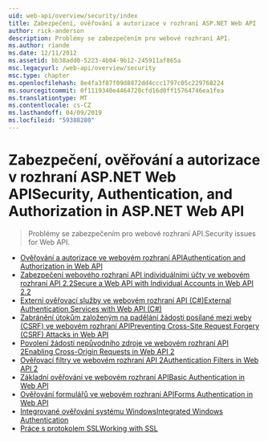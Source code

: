 ```yaml
---
uid: web-api/overview/security/index
title: Zabezpečení, ověřování a autorizace v rozhraní ASP.NET Web API | Dokumentace Microsoftu
author: rick-anderson
description: Problémy se zabezpečením pro webové rozhraní API.
ms.author: riande
ms.date: 12/11/2012
ms.assetid: bb38add0-5223-4b04-9b12-245911af865a
msc.legacyurl: /web-api/overview/security
msc.type: chapter
ms.openlocfilehash: 8e4fa3f87f09d8872dd4ccc1797c05c229768224
ms.sourcegitcommit: 0f1119340e4464720cfd16d0ff15764746ea1fea
ms.translationtype: MT
ms.contentlocale: cs-CZ
ms.lasthandoff: 04/09/2019
ms.locfileid: "59388280"
---
```

# <a name="security-authentication-and-authorization-in-aspnet-web-api"></a><span data-ttu-id="b763e-103">Zabezpečení, ověřování a autorizace v rozhraní ASP.NET Web API</span><span class="sxs-lookup"><span data-stu-id="b763e-103">Security, Authentication, and Authorization in ASP.NET Web API</span></span>

> <span data-ttu-id="b763e-104">Problémy se zabezpečením pro webové rozhraní API.</span><span class="sxs-lookup"><span data-stu-id="b763e-104">Security issues for Web API.</span></span>


- [<span data-ttu-id="b763e-105">Ověřování a autorizace ve webovém rozhraní API</span><span class="sxs-lookup"><span data-stu-id="b763e-105">Authentication and Authorization in Web API</span></span>](authentication-and-authorization-in-aspnet-web-api.md)
- [<span data-ttu-id="b763e-106">Zabezpečení webového rozhraní API individuálními účty ve webovém rozhraní API 2.2</span><span class="sxs-lookup"><span data-stu-id="b763e-106">Secure a Web API with Individual Accounts in Web API 2.2</span></span>](individual-accounts-in-web-api.md)
- [<span data-ttu-id="b763e-107">Externí ověřovací služby ve webovém rozhraní API (C#)</span><span class="sxs-lookup"><span data-stu-id="b763e-107">External Authentication Services with Web API (C#)</span></span>](external-authentication-services.md)
- [<span data-ttu-id="b763e-108">Zabránění útokům založeným na padělání žádosti posílané mezi weby (CSRF) ve webovém rozhraní API</span><span class="sxs-lookup"><span data-stu-id="b763e-108">Preventing Cross-Site Request Forgery (CSRF) Attacks in Web API</span></span>](preventing-cross-site-request-forgery-csrf-attacks.md)
- [<span data-ttu-id="b763e-109">Povolení žádostí nepůvodního zdroje ve webovém rozhraní API 2</span><span class="sxs-lookup"><span data-stu-id="b763e-109">Enabling Cross-Origin Requests in Web API 2</span></span>](enabling-cross-origin-requests-in-web-api.md)
- [<span data-ttu-id="b763e-110">Ověřovací filtry ve webovém rozhraní API 2</span><span class="sxs-lookup"><span data-stu-id="b763e-110">Authentication Filters in Web API 2</span></span>](authentication-filters.md)
- [<span data-ttu-id="b763e-111">Základní ověřování ve webovém rozhraní API</span><span class="sxs-lookup"><span data-stu-id="b763e-111">Basic Authentication in Web API</span></span>](basic-authentication.md)
- [<span data-ttu-id="b763e-112">Ověřování formulářů ve webovém rozhraní API</span><span class="sxs-lookup"><span data-stu-id="b763e-112">Forms Authentication in Web API</span></span>](forms-authentication.md)
- [<span data-ttu-id="b763e-113">Integrované ověřování systému Windows</span><span class="sxs-lookup"><span data-stu-id="b763e-113">Integrated Windows Authentication</span></span>](integrated-windows-authentication.md)
- [<span data-ttu-id="b763e-114">Práce s protokolem SSL</span><span class="sxs-lookup"><span data-stu-id="b763e-114">Working with SSL</span></span>](working-with-ssl-in-web-api.md)

